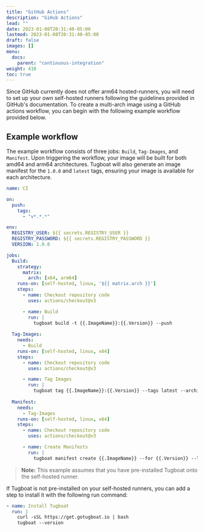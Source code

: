 ```yaml
---
title: "GitHub Actions"
description: "GiHub Actions"
lead: ""
date: 2023-01-08T20:31:40-05:00
lastmod: 2023-01-08T20:31:40-05:00
draft: false
images: []
menu:
  docs:
    parent: "continuous-integration"
weight: 410
toc: true
---
```


Since GitHub currently does not offer arm64 hosted-runners, you will need to set up your own self-hosted runners following the guidelines provided in GitHub's documentation. To create a multi-arch image using a GitHub actions workflow, you can begin with the following example workflow provided below.

## Example workflow


The example workflow consists of three jobs: `Build`, `Tag-Images`, and `Manifest`. Upon triggering the workflow, your image will be built for both amd64 and arm64 architectures. Tugboat will also generate an image manifest for the `1.0.0` and `latest` tags, ensuring your image is available for each architecture.

```yaml
name: CI

on:
  push:
    tags:
      - "v*.*.*"

env:
  REGISTRY_USER: ${{ secrets.REGISTRY_USER }}
  REGISTRY_PASSWORD: ${{ secrets.REGISTRY_PASSWORD }}
  VERSION: 1.0.0

jobs:
  Build:
    strategy:
      matrix:
        arch: [x64, arm64]
    runs-on: [self-hosted, linux, '${{ matrix.arch }}']
    steps:
      - name: Checkout repository code
        uses: actions/checkout@v3

      - name: Build
        run: |
          tugboat build -t {{.ImageName}}:{{.Version}} --push
  
  Tag-Images:
    needs:
      - Build
    runs-on: [self-hosted, linux, x64]
    steps:
      - name: Checkout repository code
        uses: actions/checkout@v3

      - name: Tag Images
        run: |
          tugboat tag {{.ImageName}}:{{.Version}} --tags latest --architectures amd64,arm64 --push
  
  Manifest:
    needs:
      - Tag-Images
    runs-on: [self-hosted, linux, x64]
    steps:
      - name: Checkout repository code
        uses: actions/checkout@v3

      - name: Create Manifests
        run: |
          tugboat manifest create {{.ImageName}} --for {{.Version}} --latest --architectures amd64,arm64 --push

```

> **Note:** This example assumes that you have pre-installed Tugboat onto the self-hosted runner.

If Tugboat is not pre-installed on your self-hosted runners, you can add a step to install it with the following run command:

```yaml
- name: Install Tugboat
  run: |
    curl -sSL https://get.gotugboat.io | bash
    tugboat --version
```
